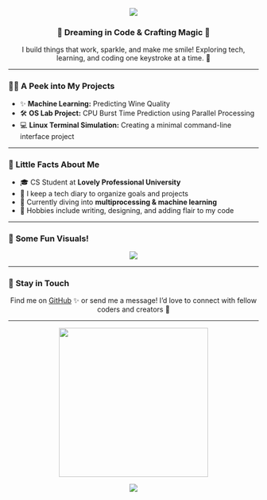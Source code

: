 <!-- Header with Fairy-core Vibes -->
<p align="center">
  <img src="https://capsule-render.vercel.app/api?type=waving&color=gradient&height=200&section=header&text=Hi%20I'm%20<Your Name>%20✨&fontSize=40&fontAlignY=35&fontColor=white" />
</p>

<!-- A cute and simple greeting with sparkles -->
<h3 align="center">🌸 Dreaming in Code & Crafting Magic 🌸</h3>
<p align="center">
  I build things that work, sparkle, and make me smile!  
  Exploring tech, learning, and coding one keystroke at a time. 🌟  
</p>

---

### 🧚‍♀️ **A Peek into My Projects**
- ✨ **Machine Learning:** Predicting Wine Quality  
- 🛠️ **OS Lab Project:** CPU Burst Time Prediction using Parallel Processing  
- 💻 **Linux Terminal Simulation:** Creating a minimal command-line interface project  

---

### 🌷 **Little Facts About Me**  
- 🎓 CS Student at **Lovely Professional University**  
- 💖 I keep a tech diary to organize goals and projects  
- 🌱 Currently diving into **multiprocessing & machine learning**  
- 🍵 Hobbies include writing, designing, and adding flair to my code

---

### 🎨 **Some Fun Visuals!**
<p align="center">
  <img src="https://readme-typing-svg.demolab.com?font=Pacifico&size=30&pause=1000&color=FFB6C1&center=true&vCenter=true&width=600&lines=Building+dreamy+tech+projects;Bringing+fairy+core+to+my+code+%E2%9C%A8;Sprinkling+joy+with+every+bug+I+fix" />
</p>

---

### 💌 **Stay in Touch**  
<p align="center">
  Find me on <a href="https://github.com/<your-username>">GitHub</a> ✨ or send me a message!  
  I’d love to connect with fellow coders and creators 🌸
</p>

---

<p align="center">
  <img src="https://media.giphy.com/media/26BRzozg4TCBXv6QU/giphy.gif" width="300" />
</p>

<p align="center">
  <img src="https://capsule-render.vercel.app/api?type=waving&color=gradient&height=120&section=footer" />
</p>
